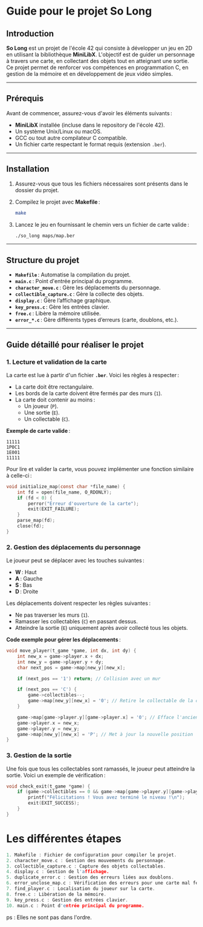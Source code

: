# Guide pour le projet So Long

## Introduction
**So Long** est un projet de l'école 42 qui consiste à développer un jeu en 2D en utilisant la bibliothèque **MiniLibX**. L'objectif est de guider un personnage à travers une carte, en collectant des objets tout en atteignant une sortie. Ce projet permet de renforcer vos compétences en programmation C, en gestion de la mémoire et en développement de jeux vidéo simples.

---

## Prérequis
Avant de commencer, assurez-vous d'avoir les éléments suivants :

- **MiniLibX** installée (incluse dans le repository de l'école 42).
- Un système Unix/Linux ou macOS.
- GCC ou tout autre compilateur C compatible.
- Un fichier carte respectant le format requis (extension `.ber`).

---

## Installation

1. Assurez-vous que tous les fichiers nécessaires sont présents dans le dossier du projet.

2. Compilez le projet avec **Makefile** :
   ```bash
   make
   ```

3. Lancez le jeu en fournissant le chemin vers un fichier de carte valide :
   ```bash
   ./so_long maps/map.ber
   ```

---

## Structure du projet

- **`Makefile`** : Automatise la compilation du projet.
- **`main.c`** : Point d'entrée principal du programme.
- **`character_move.c`** : Gère les déplacements du personnage.
- **`collectible_capture.c`** : Gère la collecte des objets.
- **`display.c`** : Gère l’affichage graphique.
- **`key_press.c`** : Gère les entrées clavier.
- **`free.c`** : Libère la mémoire utilisée.
- **`error_*.c`** : Gère différents types d’erreurs (carte, doublons, etc.).

---

## Guide détaillé pour réaliser le projet

### 1. Lecture et validation de la carte

La carte est lue à partir d'un fichier **`.ber`**. Voici les règles à respecter :

- La carte doit être rectangulaire.
- Les bords de la carte doivent être fermés par des murs (`1`).
- La carte doit contenir au moins :
  - Un joueur (`P`).
  - Une sortie (`E`).
  - Un collectable (`C`).

**Exemple de carte valide** :
```
11111
1P0C1
1E001
11111
```

Pour lire et valider la carte, vous pouvez implémenter une fonction similaire à celle-ci :
```c
void initialize_map(const char *file_name) {
    int fd = open(file_name, O_RDONLY);
    if (fd < 0) {
        perror("Erreur d'ouverture de la carte");
        exit(EXIT_FAILURE);
    }
    parse_map(fd);
    close(fd);
}
```

### 2. Gestion des déplacements du personnage

Le joueur peut se déplacer avec les touches suivantes :

- **W** : Haut
- **A** : Gauche
- **S** : Bas
- **D** : Droite

Les déplacements doivent respecter les règles suivantes :

- Ne pas traverser les murs (`1`).
- Ramasser les collectables (`C`) en passant dessus.
- Atteindre la sortie (`E`) uniquement après avoir collecté tous les objets.

**Code exemple pour gérer les déplacements** :
```c
void move_player(t_game *game, int dx, int dy) {
    int new_x = game->player.x + dx;
    int new_y = game->player.y + dy;
    char next_pos = game->map[new_y][new_x];

    if (next_pos == '1') return; // Collision avec un mur

    if (next_pos == 'C') {
        game->collectibles--;
        game->map[new_y][new_x] = '0'; // Retire le collectable de la carte
    }

    game->map[game->player.y][game->player.x] = '0'; // Efface l'ancienne position
    game->player.x = new_x;
    game->player.y = new_y;
    game->map[new_y][new_x] = 'P'; // Met à jour la nouvelle position
}
```

### 3. Gestion de la sortie

Une fois que tous les collectables sont ramassés, le joueur peut atteindre la sortie. Voici un exemple de vérification :
```c
void check_exit(t_game *game) {
    if (game->collectibles == 0 && game->map[game->player.y][game->player.x] == 'E') {
        printf("Félicitations ! Vous avez terminé le niveau !\n");
        exit(EXIT_SUCCESS);
    }
}
```

# Les différentes étapes 

```c
1. Makefile : Fichier de configuration pour compiler le projet.
2. character_move.c : Gestion des mouvements du personnage.
3. collectible_capture.c : Capture des objets collectables.
4. display.c : Gestion de l'affichage.
5. duplicate_error.c : Gestion des erreurs liées aux doublons.
6. error_unclose_map.c : Vérification des erreurs pour une carte mal fermée.
7. find_player.c : Localisation du joueur sur la carte.
8. free.c : Libération de la mémoire.
9. key_press.c : Gestion des entrées clavier.
10. main.c : Point d'entrée principal du programme.
```
ps : Elles ne sont pas dans l'ordre.
